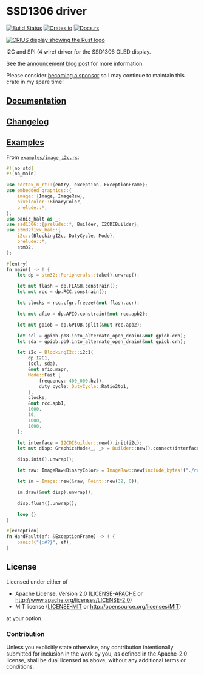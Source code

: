 # SSD1306 driver

[![Build Status](https://circleci.com/gh/jamwaffles/ssd1306/tree/master.svg?style=shield)](https://circleci.com/gh/jamwaffles/ssd1306/tree/master)
[![Crates.io](https://img.shields.io/crates/v/ssd1306.svg)](https://crates.io/crates/ssd1306)
[![Docs.rs](https://docs.rs/ssd1306/badge.svg)](https://docs.rs/ssd1306)

[![CRIUS display showing the Rust logo](readme_banner.jpg?raw=true)](examples/image_i2c.rs)

I2C and SPI (4 wire) driver for the SSD1306 OLED display.

See the [announcement blog post](https://wapl.es/electronics/rust/2018/04/30/ssd1306-driver.html) for more information.

Please consider [becoming a sponsor](https://github.com/sponsors/jamwaffles/) so I may continue to maintain this crate in my spare time!

## [Documentation](https://docs.rs/ssd1306)

## [Changelog](CHANGELOG.md)

## [Examples](examples)

From [`examples/image_i2c.rs`](examples/image_i2c.rs):

```rust
#![no_std]
#![no_main]

use cortex_m_rt::{entry, exception, ExceptionFrame};
use embedded_graphics::{
    image::{Image, ImageRaw},
    pixelcolor::BinaryColor,
    prelude::*,
};
use panic_halt as _;
use ssd1306::{prelude::*, Builder, I2CDIBuilder};
use stm32f1xx_hal::{
    i2c::{BlockingI2c, DutyCycle, Mode},
    prelude::*,
    stm32,
};

#[entry]
fn main() -> ! {
    let dp = stm32::Peripherals::take().unwrap();

    let mut flash = dp.FLASH.constrain();
    let mut rcc = dp.RCC.constrain();

    let clocks = rcc.cfgr.freeze(&mut flash.acr);

    let mut afio = dp.AFIO.constrain(&mut rcc.apb2);

    let mut gpiob = dp.GPIOB.split(&mut rcc.apb2);

    let scl = gpiob.pb8.into_alternate_open_drain(&mut gpiob.crh);
    let sda = gpiob.pb9.into_alternate_open_drain(&mut gpiob.crh);

    let i2c = BlockingI2c::i2c1(
        dp.I2C1,
        (scl, sda),
        &mut afio.mapr,
        Mode::Fast {
            frequency: 400_000.hz(),
            duty_cycle: DutyCycle::Ratio2to1,
        },
        clocks,
        &mut rcc.apb1,
        1000,
        10,
        1000,
        1000,
    );

    let interface = I2CDIBuilder::new().init(i2c);
    let mut disp: GraphicsMode<_, _> = Builder::new().connect(interface).into();

    disp.init().unwrap();

    let raw: ImageRaw<BinaryColor> = ImageRaw::new(include_bytes!("./rust.raw"), 64, 64);

    let im = Image::new(&raw, Point::new(32, 0));

    im.draw(&mut disp).unwrap();

    disp.flush().unwrap();

    loop {}
}

#[exception]
fn HardFault(ef: &ExceptionFrame) -> ! {
    panic!("{:#?}", ef);
}

```

## License

Licensed under either of

- Apache License, Version 2.0 ([LICENSE-APACHE](LICENSE-APACHE) or
  http://www.apache.org/licenses/LICENSE-2.0)
- MIT license ([LICENSE-MIT](LICENSE-MIT) or http://opensource.org/licenses/MIT)

at your option.

### Contribution

Unless you explicitly state otherwise, any contribution intentionally submitted for inclusion in the
work by you, as defined in the Apache-2.0 license, shall be dual licensed as above, without any
additional terms or conditions.
